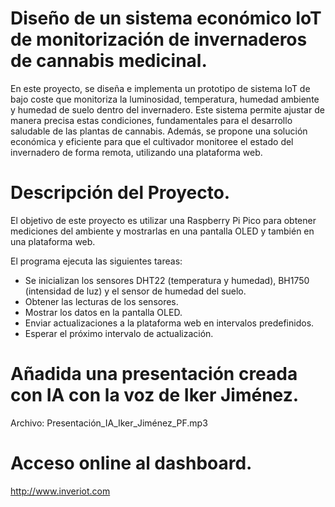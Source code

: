 # Diseño de un sistema económico IoT de monitorización de invernaderos de cannabis medicinal.

En este proyecto, se diseña e implementa un prototipo de sistema IoT de bajo coste que monitoriza la luminosidad, temperatura, humedad ambiente y humedad de suelo dentro del invernadero. Este sistema permite ajustar de manera precisa estas condiciones, fundamentales para el desarrollo saludable de las plantas de cannabis. Además, se propone una solución económica y eficiente para que el cultivador monitoree el estado del invernadero de forma remota, utilizando una plataforma web.

# Descripción del Proyecto.

El objetivo de este proyecto es utilizar una Raspberry Pi Pico para obtener mediciones del ambiente y mostrarlas en una pantalla OLED y también en una plataforma web.

El programa ejecuta las siguientes tareas:

* Se inicializan los sensores DHT22 (temperatura y humedad), BH1750 (intensidad de luz) y el sensor de humedad del suelo.
* Obtener las lecturas de los sensores.
* Mostrar los datos en la pantalla OLED.
* Enviar actualizaciones a la plataforma web en intervalos predefinidos.
* Esperar el próximo intervalo de actualización.

# Añadida una presentación creada con IA con la voz de Iker Jiménez.
Archivo: Presentación_IA_Iker_Jiménez_PF.mp3

# Acceso online al dashboard.

http://www.inveriot.com
